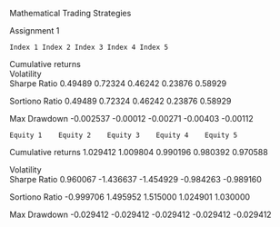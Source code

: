 Mathematical Trading Strategies

Assignment 1

	Index 1	Index 2	Index 3	Index 4	Index 5
Cumulative returns					
Volatility					
Sharpe Ratio	0.49489
	0.72324
	0.46242
	0.23876
	0.58929

Sortiono Ratio	0.49489
	0.72324
	0.46242
	0.23876
	0.58929

Max Drawdown	-0.002537
	-0.00012
	-0.00271
	-0.00403
	-0.00112



	Equity 1	Equity 2	Equity 3	Equity 4	Equity 5
Cumulative returns	1.029412
	1.009804
	0.990196
	0.980392
	0.970588

Volatility					
Sharpe Ratio	0.960067
	-1.436637
	-1.454929
	-0.984263
	-0.989160

Sortiono Ratio	-0.999706
	1.495952
	1.515000
	1.024901
	1.030000

Max Drawdown	-0.029412
	-0.029412
	-0.029412 
	-0.029412 
	-0.029412


